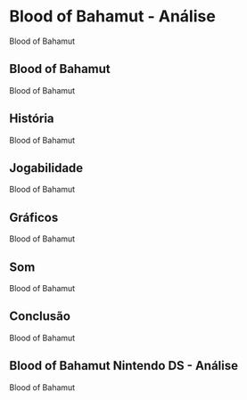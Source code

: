 ---
---

# Blood of Bahamut - Análise

Blood of Bahamut

## Blood of Bahamut

Blood of Bahamut

## História

Blood of Bahamut

## Jogabilidade

Blood of Bahamut

## Gráficos

Blood of Bahamut

## Som

Blood of Bahamut

## Conclusão

Blood of Bahamut

## Blood of Bahamut Nintendo DS - Análise

Blood of Bahamut
